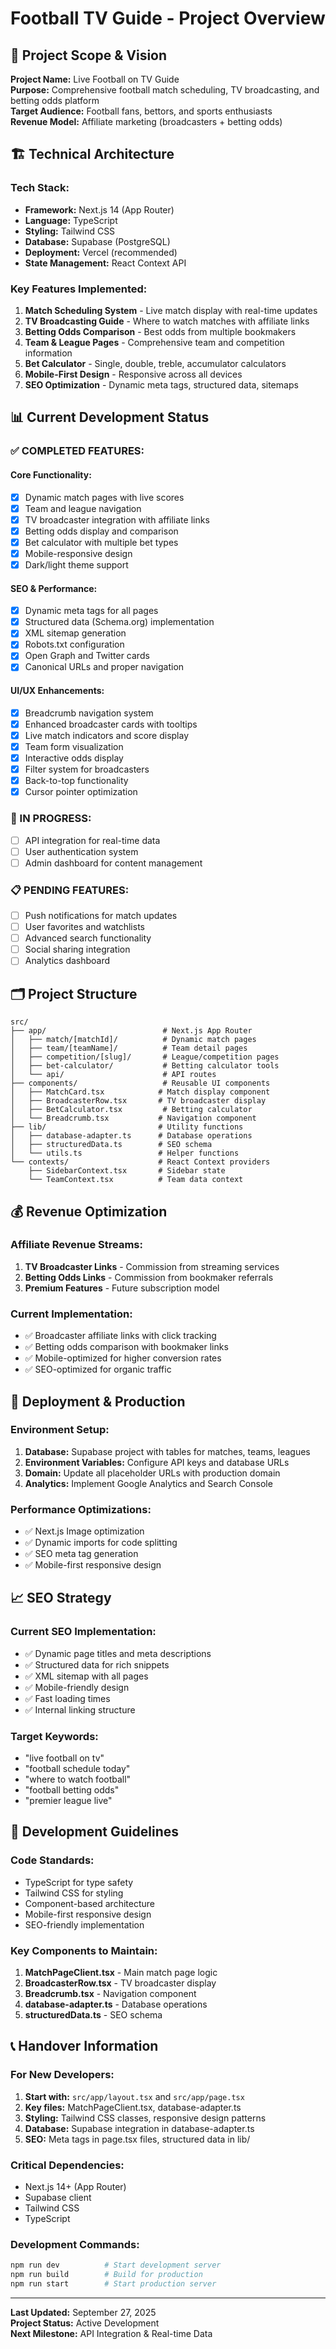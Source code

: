 # Football TV Guide - Project Overview

## 🎯 Project Scope & Vision

**Project Name:** Live Football on TV Guide  
**Purpose:** Comprehensive football match scheduling, TV broadcasting, and betting odds platform  
**Target Audience:** Football fans, bettors, and sports enthusiasts  
**Revenue Model:** Affiliate marketing (broadcasters + betting odds)  

## 🏗️ Technical Architecture

### **Tech Stack:**
- **Framework:** Next.js 14 (App Router)
- **Language:** TypeScript
- **Styling:** Tailwind CSS
- **Database:** Supabase (PostgreSQL)
- **Deployment:** Vercel (recommended)
- **State Management:** React Context API

### **Key Features Implemented:**
1. **Match Scheduling System** - Live match display with real-time updates
2. **TV Broadcasting Guide** - Where to watch matches with affiliate links
3. **Betting Odds Comparison** - Best odds from multiple bookmakers
4. **Team & League Pages** - Comprehensive team and competition information
5. **Bet Calculator** - Single, double, treble, accumulator calculators
6. **Mobile-First Design** - Responsive across all devices
7. **SEO Optimization** - Dynamic meta tags, structured data, sitemaps

## 📊 Current Development Status

### **✅ COMPLETED FEATURES:**

#### **Core Functionality:**
- [x] Dynamic match pages with live scores
- [x] Team and league navigation
- [x] TV broadcaster integration with affiliate links
- [x] Betting odds display and comparison
- [x] Bet calculator with multiple bet types
- [x] Mobile-responsive design
- [x] Dark/light theme support

#### **SEO & Performance:**
- [x] Dynamic meta tags for all pages
- [x] Structured data (Schema.org) implementation
- [x] XML sitemap generation
- [x] Robots.txt configuration
- [x] Open Graph and Twitter cards
- [x] Canonical URLs and proper navigation

#### **UI/UX Enhancements:**
- [x] Breadcrumb navigation system
- [x] Enhanced broadcaster cards with tooltips
- [x] Live match indicators and score display
- [x] Team form visualization
- [x] Interactive odds display
- [x] Filter system for broadcasters
- [x] Back-to-top functionality
- [x] Cursor pointer optimization

### **🔄 IN PROGRESS:**
- [ ] API integration for real-time data
- [ ] User authentication system
- [ ] Admin dashboard for content management

### **📋 PENDING FEATURES:**
- [ ] Push notifications for match updates
- [ ] User favorites and watchlists
- [ ] Advanced search functionality
- [ ] Social sharing integration
- [ ] Analytics dashboard

## 🗂️ Project Structure

```
src/
├── app/                          # Next.js App Router
│   ├── match/[matchId]/          # Dynamic match pages
│   ├── team/[teamName]/          # Team detail pages
│   ├── competition/[slug]/       # League/competition pages
│   ├── bet-calculator/           # Betting calculator tools
│   └── api/                      # API routes
├── components/                   # Reusable UI components
│   ├── MatchCard.tsx            # Match display component
│   ├── BroadcasterRow.tsx       # TV broadcaster display
│   ├── BetCalculator.tsx         # Betting calculator
│   └── Breadcrumb.tsx           # Navigation component
├── lib/                         # Utility functions
│   ├── database-adapter.ts      # Database operations
│   ├── structuredData.ts        # SEO schema
│   └── utils.ts                 # Helper functions
└── contexts/                    # React Context providers
    ├── SidebarContext.tsx       # Sidebar state
    └── TeamContext.tsx          # Team data context
```

## 💰 Revenue Optimization

### **Affiliate Revenue Streams:**
1. **TV Broadcaster Links** - Commission from streaming services
2. **Betting Odds Links** - Commission from bookmaker referrals
3. **Premium Features** - Future subscription model

### **Current Implementation:**
- ✅ Broadcaster affiliate links with click tracking
- ✅ Betting odds comparison with bookmaker links
- ✅ Mobile-optimized for higher conversion rates
- ✅ SEO-optimized for organic traffic

## 🚀 Deployment & Production

### **Environment Setup:**
1. **Database:** Supabase project with tables for matches, teams, leagues
2. **Environment Variables:** Configure API keys and database URLs
3. **Domain:** Update all placeholder URLs with production domain
4. **Analytics:** Implement Google Analytics and Search Console

### **Performance Optimizations:**
- ✅ Next.js Image optimization
- ✅ Dynamic imports for code splitting
- ✅ SEO meta tag generation
- ✅ Mobile-first responsive design

## 📈 SEO Strategy

### **Current SEO Implementation:**
- ✅ Dynamic page titles and meta descriptions
- ✅ Structured data for rich snippets
- ✅ XML sitemap with all pages
- ✅ Mobile-friendly design
- ✅ Fast loading times
- ✅ Internal linking structure

### **Target Keywords:**
- "live football on tv"
- "football schedule today"
- "where to watch football"
- "football betting odds"
- "premier league live"

## 🔧 Development Guidelines

### **Code Standards:**
- TypeScript for type safety
- Tailwind CSS for styling
- Component-based architecture
- Mobile-first responsive design
- SEO-friendly implementation

### **Key Components to Maintain:**
1. **MatchPageClient.tsx** - Main match page logic
2. **BroadcasterRow.tsx** - TV broadcaster display
3. **Breadcrumb.tsx** - Navigation component
4. **database-adapter.ts** - Database operations
5. **structuredData.ts** - SEO schema

## 📞 Handover Information

### **For New Developers:**
1. **Start with:** `src/app/layout.tsx` and `src/app/page.tsx`
2. **Key files:** MatchPageClient.tsx, database-adapter.ts
3. **Styling:** Tailwind CSS classes, responsive design patterns
4. **Database:** Supabase integration in database-adapter.ts
5. **SEO:** Meta tags in page.tsx files, structured data in lib/

### **Critical Dependencies:**
- Next.js 14+ (App Router)
- Supabase client
- Tailwind CSS
- TypeScript

### **Development Commands:**
```bash
npm run dev          # Start development server
npm run build        # Build for production
npm run start        # Start production server
```

---

**Last Updated:** September 27, 2025  
**Project Status:** Active Development  
**Next Milestone:** API Integration & Real-time Data
